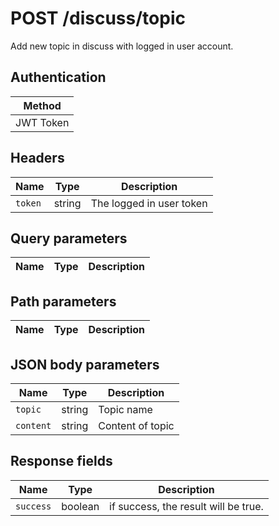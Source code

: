 # POST /discuss/topic

Add new topic in discuss with logged in user account.

## Authentication

|Method|
|-|
|JWT Token|

## Headers
|Name|Type|Description|
|-|-|-|
|`token`|string|The logged in user token|

## Query parameters

|Name|Type|Description|
|-|-|-|

## Path parameters

|Name|Type|Description|
|-|-|-|

## JSON body parameters

|Name|Type|Description|
|-|-|-|
|`topic`|string|Topic name|
|`content`|string|Content of topic|

## Response fields

|Name|Type|Description|
|-|-|-|
|`success`|boolean|if success, the result will be true.|
